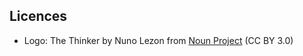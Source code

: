 ## Licences

* Logo: The Thinker by Nuno Lezon from <a href="https://thenounproject.com/browse/icons/term/the-thinker/" target="_blank" title="The Thinker Icons">Noun Project</a> (CC BY 3.0)